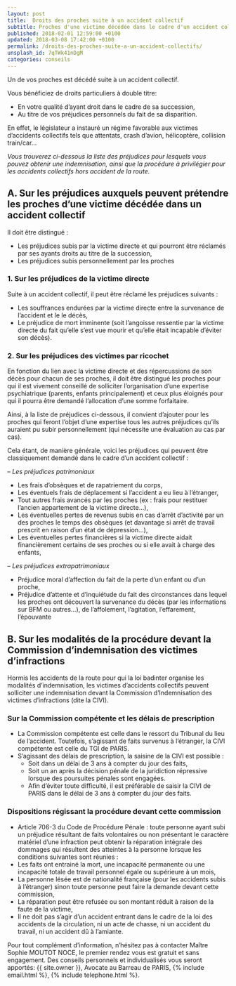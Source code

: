 ```yaml
---
layout: post
title:  Droits des proches suite à un accident collectif
subtitle: Proches d'une victime décédée dans le cadre d'un accident collectif, quels sont vos droits ?
published: 2018-02-01 12:59:00 +0100
updated: 2018-03-08 17:42:00 +0100
permalink: /droits-des-proches-suite-a-un-accident-collectifs/
unsplash_id: 7qTWk41nDgM
categories: conseils
---
```


Un de vos proches est décédé suite à un accident collectif.

Vous bénéficiez de droits particuliers à double titre:

- En votre qualité d’ayant droit dans le cadre de sa succession,
- Au titre de vos préjudices personnels du fait de sa disparition.

En effet, le législateur a instauré un régime favorable aux victimes d’accidents collectifs tels que attentats, crash 
d’avion, hélicoptère, collision train/car…

*Vous trouverez ci-dessous la liste des préjudices pour lesquels vous pouvez obtenir une indemnisation, ainsi que la 
procédure à privilégier pour les accidents collectifs hors accident de la route.*

## A. Sur les préjudices auxquels peuvent prétendre les proches d’une victime décédée dans un accident collectif

Il doit être distingué :

- Les préjudices subis par la victime directe et qui pourront être réclamés par ses ayants droits au titre de la succession,
- Les préjudices subis personnellement par les proches 

### 1. Sur les préjudices de la victime directe

Suite à un accident collectif, il peut être réclamé les préjudices suivants :

- Les souffrances endurées par la victime directe entre la survenance de l’accident et le le décès,
- Le préjudice de mort imminente (soit l’angoisse ressentie par la victime directe du fait qu’elle s’est vue mourir et qu’elle était incapable d’éviter son décès).


### 2. Sur les préjudices des victimes par ricochet

En fonction du lien avec la victime directe et des répercussions de son décès pour chacun de ses proches, il doit être distingué les proches pour qui il est vivement conseillé de solliciter l’organisation d’une expertise psychiatrique (parents, enfants principalement) et ceux plus éloignés pour qui il pourra être demandé l’allocation d’une somme forfaitaire.

Ainsi, à la liste de préjudices ci-dessous, il convient d’ajouter pour les proches qui feront l’objet d’une expertise tous les autres préjudices qu’ils auraient pu subir personnellement (qui nécessite une évaluation au cas par cas).

Cela étant, de manière générale, voici les préjudices qui peuvent être classiquement demandé dans le cadre d’un accident collectif :

– *Les préjudices patrimoniaux*
  - Les frais d’obsèques et de rapatriement du corps,
  - Les éventuels frais de déplacement si l’accident a eu lieu à l’étranger,
  - Tout autres frais avancés par les proches (ex : frais pour restituer l’ancien appartement de la victime directe…),
  - Les éventuelles pertes de revenus subis en cas d’arrêt d’activité par un des proches le temps des obsèques (et davantage si arrêt de travail prescrit en raison d’un état de dépression…),
  - Les éventuelles pertes financières si la victime directe aidait financièrement certains de ses proches ou si elle avait à charge des enfants,

– *Les préjudices extrapatrimoniaux*
  - Préjudice moral d’affection du fait de la perte d’un enfant ou d’un proche,
  - Préjudice d’attente et d’inquiétude du fait des circonstances dans lequel les proches ont découvert la survenance du décès (par les informations sur BFM ou autres…), de l’affolement, l’agitation, l’effarement, l’épouvante

## B. Sur les modalités de la procédure devant la Commission d’indemnisation des victimes d’infractions

Hormis les accidents de la route pour qui la loi badinter organise les modalités d’indemnisation, les victimes d’accidents collectifs peuvent solliciter une indemnisation devant la Commission d’Indemnisation des victimes d’infractions (dite la CIVI).

### Sur la Commission compétente et les délais de prescription
- La Commission compétente est celle dans le ressort du Tribunal du lieu de l’accident. Toutefois, s’agissant de faits survenus à l’étranger, la CIVI compétente est celle du TGI de PARIS.
- S’agissant des délais de prescription, la saisine de la CIVI est possible :
  - Soit dans un délai de 3 ans à compter du jour des faits,
  - Soit un an après la décision pénale de la juridiction répressive lorsque des poursuites pénales sont engagées.
  - Afin d’éviter toute difficulté, il est préférable de saisir la CIVI de PARIS dans le délai de 3 ans à compter du jour des faits.

### Dispositions régissant la procédure devant cette commission
- Article 706-3 du Code de Procédure Pénale : toute personne ayant subi un préjudice résultant de faits volontaires ou non présentant le caractère matériel d’une infraction peut obtenir la réparation intégrale des dommages qui résultent des atteintes à la personne lorsque les conditions suivantes sont réunies :
- Les faits ont entrainé la mort, une incapacité permanente ou une incapacité totale de travail personnel égale ou supérieure à un mois,
- La personne lésée est de nationalité française (pour les accidents subis à l’étranger) sinon toute personne peut faire la demande devant cette commission,
- La réparation peut être refusée ou son montant réduit à raison de la faute de la victime,
- Il ne doit pas s’agir d’un accident entrant dans le cadre de la loi des accidents de la circulation, ni un acte de chasse, ni un accident du travail, ni un accident dû à l’amiante.
 

Pour tout complément d’information, n’hésitez pas à contacter Maître Sophie MOUTOT NOCE, le premier rendez vous est gratuit et sans engagement. Des conseils personnels et individualisés vous seront apportés: {{ site.owner }}, Avocate au Barreau de PARIS, {% include email.html %}, {% include telephone.html %}.

